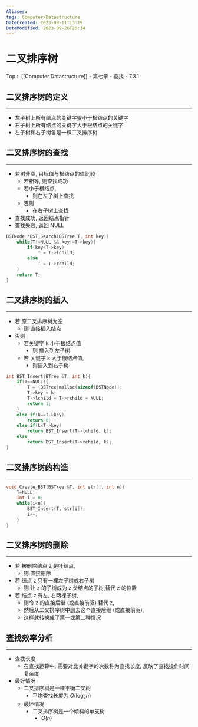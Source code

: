 ```yaml
---
Aliases: 
tags: Computer/Datastructure 
DateCreated: 2023-09-11T13:19
DateModified: 2023-09-26T20:14
---
```

# 二叉排序树

Top :: [[Computer Datastructure]] - 第七章 - 查找 - 7.3.1

## 二叉排序树的定义
---
- 左子树上所有结点的关键字鋆小于根结点的关键字
- 右子树上所有结点的关键字大于根结点的关键字
- 左子树和右子树各是一棵二叉排序树

## 二叉排序树的查找
---
- 若树非空, 目标值与根结点的值比较
	- 若相等, 则查找成功
	- 若小于根结点,
		- 则在左子树上查找
	- 否则
		- 在右子树上查找
- 查找成功, 返回结点指针
- 查找失败, 返回 NULL

```cpp
BSTNode *BST_Search(BSTree T, int key){
	while(T!=NULL && key!=T->key){
		if(key<T->key)
			T = T->lchild;
		else
			T = T->rchild;
	}
	return T;
}
```

## 二叉排序树的插入
---
- 若 原二叉排序树为空
	- 则 直接插入结点
- 否则
	- 若关键字 k 小于根结点值
		- 则 插入到左子树
	- 若 关键字 k 大于根结点值,
		- 则插入到右子树

```cpp
int BST_Insert(BTree &T, int k){
	if(T==NULL){
		T = (BSTree)malloc(sizeof(BSTNode));
		T->key = k;
		T->lchild = T->rchild = NULL;
		return 1;
	}
	else if(k==T->key)
		return 0;
	else if(k<T->key)
		return BST_Insert(T->lchild, k);
	else
		return BST_Insert(T->rchild, k);
}
```

## 二叉排序树的构造
---

```cpp
void Create_BST(BSTree &T, int str[], int n){
	T=NULL;
	int i = 0;
	while(i<n){
		BST_Insert(T, str[i]);
		i++;
	}
}
```

## 二叉排序树的删除
---
- 若 被删除结点 z 是叶结点,
	- 则 直接删除
- 若 结点 z 只有一棵左子树或右子树
	- 则 让 z 的子树成为 z 父结点的子树,替代 z 的位置
- 若 结点 z 有左, 右两棵子树,
	- 则令 z 的直接后继 (或直接前驱) 替代 z,
	- 然后从二叉排序树中删去这个直接后继 (或直接前驱),
	- 这样就转换成了第一或第二种情况

## 查找效率分析
---
- 查找长度
	- 在查找运算中, 需要对比关键字的次数称为查找长度, 反映了查找操作时间复杂度
- 最好情况
	- 二叉排序树是一棵平衡二叉树
		- 平均查找长度为 $O(\log_{2}n)$
	- 最坏情况
		- 二叉排序树是一个倾斜的单支树
			- $O(n)$
